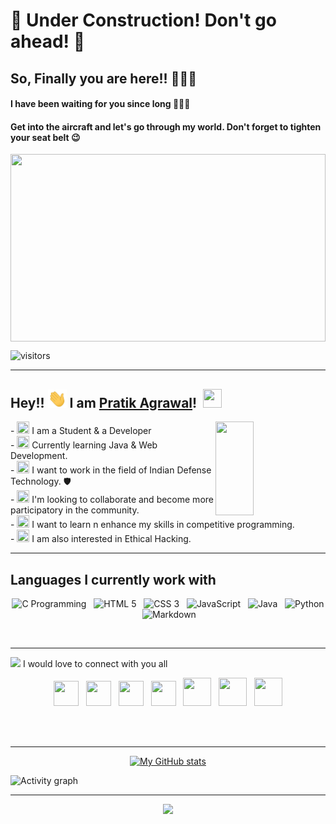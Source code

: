 # 🚧 Under Construction! Don't go ahead! 🚧
## So, Finally you are here!! 🕵🏻‍♂️
#### I have been waiting for you since long 👨🏻‍💻
#### Get into the aircraft and let's go through my world. Don't forget to tighten your seat belt 😉

<img src="https://alemdosgreys.files.wordpress.com/2016/12/ufo-flying-saucer-animated-gif-9.gif" align="center" width="100%" height=300px>


  ![visitors](https://visitor-badge.laobi.icu/badge?page_id=RudraPratik30.RudraPratik30)

<hr>

## Hey!! <img src="https://github.com/ABSphreak/ABSphreak/blob/master/gifs/Hi.gif" width="30px">  I am [Pratik Agrawal](https://github.com/RudraPratik30)!&nbsp;&nbsp;<img src="https://uploads.scratch.mit.edu/users/avatars/63785324.png" width="30" height="30">
<div>
  <img align="right" src="https://thumbs.gfycat.com/CriminalSilverAmethystgemclam-max-1mb.gif" width="35%" height="150"/>
- <img src="https://c.tenor.com/NCRHhqkXrJYAAAAj/programmers-go-internet.gif" width="20" height="20"> I am a Student & a Developer <br>
- <img src="https://c.tenor.com/zZwhISRsAnQAAAAM/code.gif" width="20" height="20"> Currently learning Java & Web Development.<br>
- <img src="https://c.tenor.com/19EdfWZx17MAAAAi/kris-deltarune.gif" width="20" height="20"> I want to work in the field of Indian Defense Technology. 🛡️<br>
- <img src="https://c.tenor.com/GocCvG7hs78AAAAj/rocket-joypixels.gif" width="20" height="20"> I'm looking to collaborate and become more participatory in the community.<br>
- <img src="https://c.tenor.com/D16b6zcA3CMAAAAj/books-study.gif" width="20" height="20"> I want to learn n enhance my skills in competitive programming.<br>
- <img src="https://c.tenor.com/pBrzvwLzbwoAAAAj/hacking-hack.gif" width="20" height="20"> I am also interested in Ethical Hacking.
</div>
<hr>
<h2>Languages I currently work with</h2>
<p align="center"><span>
<img src="https://img.icons8.com/color/2x/c-programming.png" alt="C Programming" height="50" width="50">&nbsp&nbsp
<img src="https://img.icons8.com/color/2x/html-5.png" alt="HTML 5" height="50" width="50">&nbsp&nbsp
<img src="https://img.icons8.com/color/2x/css3.png" alt="CSS 3" height="50" width="50">&nbsp&nbsp
<img src="https://img.icons8.com/color/2x/javascript.png" alt="JavaScript" height="50" width="50">&nbsp&nbsp
<img src="https://img.icons8.com/color/2x/java-coffee-cup-logo.png" alt="Java" height="50" width="50">&nbsp&nbsp
<img src="https://img.icons8.com/color/2x/python.png" alt="Python" height="50" width="50">&nbsp&nbsp
<img src="https://img.icons8.com/ios-filled/2x/markdown.png" alt="Markdown" height="50" width="50">&nbsp&nbsp
</span></p>
<br>
<hr>

<img src="https://media.giphy.com/media/LnQjpWaON8nhr21vNW/giphy.gif" width="40"> I would love to connect with you all <br>
<p align="center"><span>
  <a href="www.linkedin.com/in/rudrapratik"><img src="https://image.flaticon.com/icons/png/128/1409/1409945.png" height="40" width="40"></a>&nbsp&nbsp
  <a href="https://www.instagram.com/rudrapratik30/"><img src="https://image.flaticon.com/icons/png/128/1409/1409946.png" height="40" width="40"></a>&nbsp&nbsp
  <a href="https://github.com/RudraPratik30"><img src="https://image.flaticon.com/icons/png/512/270/270798.png" height="40" width="40"></a>&nbsp&nbsp
  <a href="mailto:pratik102agrawal@gmail.com"><img src="https://image.flaticon.com/icons/png/128/888/888853.png" height="40" width="40"></a>&nbsp&nbsp
  <a href="https://www.hackerrank.com/pratik104agrawal"><img src="https://cdn.worldvectorlogo.com/logos/hackerrank.svg" height="45" width="45"></a>&nbsp&nbsp
  <a href="https://www.freecodecamp.org/rudrapratik"><img src="https://img.icons8.com/windows/2x/free-code-camp.png" height="45" width="45"></a>&nbsp&nbsp
  <a href="https://tryhackme.com/p/RudraPratik"><img src="https://api.iconify.design/simple-icons/tryhackme.svg" height="45" width="45"></a>
</span></p>
<br><br>
<hr>
<center>

[![My GitHub stats](https://github-readme-stats.vercel.app/api?username=RudraPratik30&theme=blue-green)](https://github.com/anuraghazra/github-readme-stats)

</center>

![Activity graph](https://activity-graph.herokuapp.com/graph?username=RudraPratik30&theme=rogue&hide_border=true&area=true)

<hr>
<center>
<img src="https://imgur.com/aRI4jAd">
</center>
